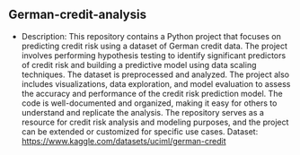 ## German-credit-analysis
* Description: This repository contains a Python project that focuses on predicting credit risk using a dataset of German credit data. The project involves performing hypothesis testing to identify significant predictors of credit risk and building a predictive model using data scaling techniques. The dataset is preprocessed and analyzed. The project also includes visualizations, data exploration, and model evaluation to assess the accuracy and performance of the credit risk prediction model. The code is well-documented and organized, making it easy for others to understand and replicate the analysis. The repository serves as a resource for credit risk analysis and modeling purposes, and the project can be extended or customized for specific use cases. Dataset: https://www.kaggle.com/datasets/uciml/german-credit
